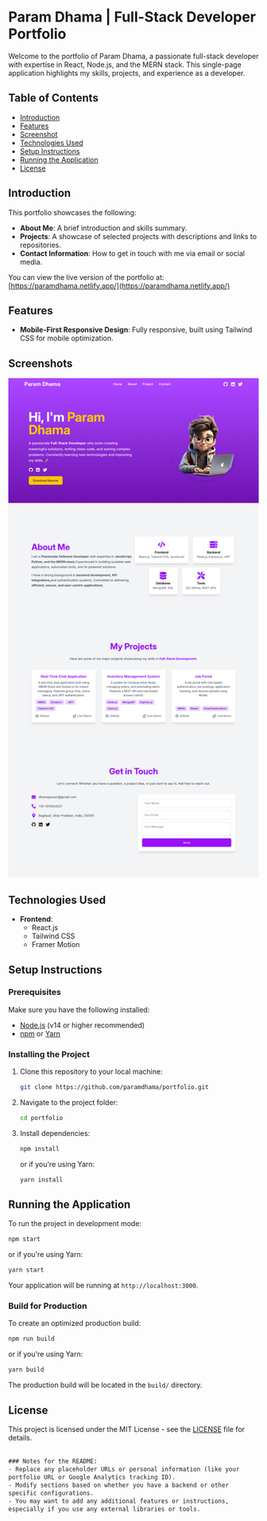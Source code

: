 
# Param Dhama | Full-Stack Developer Portfolio

Welcome to the portfolio of Param Dhama, a passionate full-stack developer with expertise in React, Node.js, and the MERN stack. This single-page application highlights my skills, projects, and experience as a developer.

## Table of Contents
- [Introduction](#introduction)
- [Features](#features)
- [Screenshot](#screenshot)
- [Technologies Used](#technologies-used)
- [Setup Instructions](#setup-instructions)
- [Running the Application](#running-the-application)
- [License](#license)

## Introduction

This portfolio showcases the following:
- **About Me**: A brief introduction and skills summary.
- **Projects**: A showcase of selected projects with descriptions and links to repositories.
- **Contact Information**: How to get in touch with me via email or social media.

You can view the live version of the portfolio at:  
[https://paramdhama.netlify.app/](https://paramdhama.netlify.app/)

## Features
- **Mobile-First Responsive Design**: Fully responsive, built using Tailwind CSS for mobile optimization.

## Screenshots
![Main Screenshot](./public/image.png)

## Technologies Used
- **Frontend**: 
  - React.js
  - Tailwind CSS
  - Framer Motion

## Setup Instructions

### Prerequisites
Make sure you have the following installed:
- [Node.js](https://nodejs.org/) (v14 or higher recommended)
- [npm](https://www.npmjs.com/) or [Yarn](https://yarnpkg.com/)

### Installing the Project

1. Clone this repository to your local machine:
   ```bash
   git clone https://github.com/paramdhama/portfolio.git
   ```
   
2. Navigate to the project folder:
   ```bash
   cd portfolio
   ```

3. Install dependencies:
   ```bash
   npm install
   ```
   or if you're using Yarn:
   ```bash
   yarn install
   ```


## Running the Application

To run the project in development mode:

```bash
npm start
```
or if you're using Yarn:

```bash
yarn start
```

Your application will be running at `http://localhost:3000`.

### Build for Production

To create an optimized production build:

```bash
npm run build
```
or if you're using Yarn:

```bash
yarn build
```

The production build will be located in the `build/` directory.




## License

This project is licensed under the MIT License - see the [LICENSE](LICENSE) file for details.
```

### Notes for the README:
- Replace any placeholder URLs or personal information (like your portfolio URL or Google Analytics tracking ID).
- Modify sections based on whether you have a backend or other specific configurations.
- You may want to add any additional features or instructions, especially if you use any external libraries or tools.

